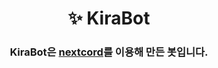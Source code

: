 <h1 align=center>
✨ KiraBot
</h1>
<h3 align=center>KiraBot은 <a href="https://github.com/nextcord/nextcord">nextcord</a>를 이용해 만든 봇입니다.</h3>
